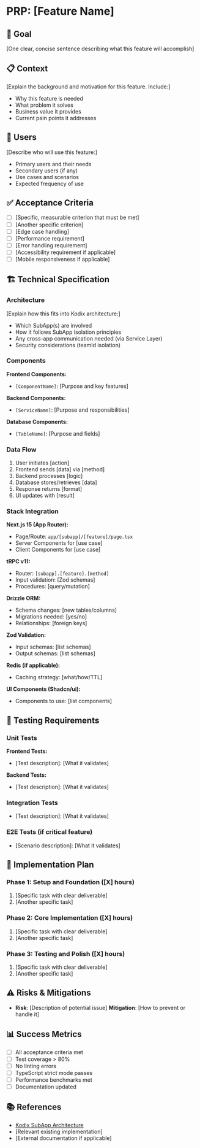 # PRP: [Feature Name]

<!-- AI-METADATA:
category: prp
feature: [kebab-case-feature-name]
complexity: [basic|intermediate|advanced]
estimated-effort: [number-in-hours]
created: [YYYY-MM-DD]
-->

## 🎯 Goal

[One clear, concise sentence describing what this feature will accomplish]

## 📋 Context

[Explain the background and motivation for this feature. Include:]

- Why this feature is needed
- What problem it solves
- Business value it provides
- Current pain points it addresses

## 👥 Users

[Describe who will use this feature:]

- Primary users and their needs
- Secondary users (if any)
- Use cases and scenarios
- Expected frequency of use

## ✅ Acceptance Criteria

- [ ] [Specific, measurable criterion that must be met]
- [ ] [Another specific criterion]
- [ ] [Edge case handling]
- [ ] [Performance requirement]
- [ ] [Error handling requirement]
- [ ] [Accessibility requirement if applicable]
- [ ] [Mobile responsiveness if applicable]

## 🏗️ Technical Specification

### Architecture

[Explain how this fits into Kodix architecture:]

- Which SubApp(s) are involved
- How it follows SubApp isolation principles
- Any cross-app communication needed (via Service Layer)
- Security considerations (teamId isolation)

### Components

**Frontend Components:**

- `[ComponentName]`: [Purpose and key features]

**Backend Components:**

- `[ServiceName]`: [Purpose and responsibilities]

**Database Components:**

- `[TableName]`: [Purpose and fields]

### Data Flow

1. User initiates [action]
2. Frontend sends [data] via [method]
3. Backend processes [logic]
4. Database stores/retrieves [data]
5. Response returns [format]
6. UI updates with [result]

### Stack Integration

**Next.js 15 (App Router):**

- Page/Route: `app/[subapp]/[feature]/page.tsx`
- Server Components for [use case]
- Client Components for [use case]

**tRPC v11:**

- Router: `[subapp].[feature].[method]`
- Input validation: [Zod schemas]
- Procedures: [query/mutation]

**Drizzle ORM:**

- Schema changes: [new tables/columns]
- Migrations needed: [yes/no]
- Relationships: [foreign keys]

**Zod Validation:**

- Input schemas: [list schemas]
- Output schemas: [list schemas]

**Redis (if applicable):**

- Caching strategy: [what/how/TTL]

**UI Components (Shadcn/ui):**

- Components to use: [list components]

## 🧪 Testing Requirements

### Unit Tests

**Frontend Tests:**

- [Test description]: [What it validates]

**Backend Tests:**

- [Test description]: [What it validates]

### Integration Tests

- [Test description]: [What it validates]

### E2E Tests (if critical feature)

- [Scenario description]: [What it validates]

## 🚀 Implementation Plan

### Phase 1: Setup and Foundation ([X] hours)

1. [Specific task with clear deliverable]
2. [Another specific task]

### Phase 2: Core Implementation ([X] hours)

1. [Specific task with clear deliverable]
2. [Another specific task]

### Phase 3: Testing and Polish ([X] hours)

1. [Specific task with clear deliverable]
2. [Another specific task]

## ⚠️ Risks & Mitigations

- **Risk**: [Description of potential issue]
  **Mitigation**: [How to prevent or handle it]

## 📊 Success Metrics

- [ ] All acceptance criteria met
- [ ] Test coverage > 80%
- [ ] No linting errors
- [ ] TypeScript strict mode passes
- [ ] Performance benchmarks met
- [ ] Documentation updated

## 📚 References

- [Kodix SubApp Architecture](/docs/architecture/subapp-architecture.md)
- [Relevant existing implementation]
- [External documentation if applicable]
